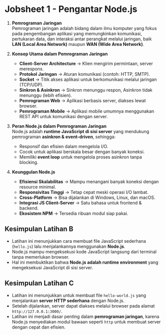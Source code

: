 # Jobsheet 1 - Pengantar Node.js

1. **Pemrograman Jaringan**  
   Pemrograman jaringan adalah bidang dalam ilmu komputer yang fokus pada pengembangan aplikasi yang memungkinkan komunikasi, pertukaran data, dan interaksi antar perangkat melalui jaringan, baik **LAN (Local Area Network)** maupun **WAN (Wide Area Network)**.

2. **Konsep Utama dalam Pemrograman Jaringan**  
   - **Client-Server Architecture** → Klien mengirim permintaan, server merespons.  
   - **Protokol Jaringan** → Aturan komunikasi (contoh: HTTP, SMTP).  
   - **Socket** → Titik akses aplikasi untuk berkomunikasi melalui jaringan (TCP/UDP).  
   - **Sinkron & Asinkron** → Sinkron menunggu respon, Asinkron tidak menunggu (lebih efisien).  
   - **Pemrograman Web** → Aplikasi berbasis server, diakses lewat browser.  
   - **Pemrograman Mobile** → Aplikasi mobile umumnya menggunakan REST API untuk komunikasi dengan server.

3. **Peran Node.js dalam Pemrograman Jaringan**  
   Node.js adalah **runtime JavaScript di sisi server** yang mendukung pemrograman **asinkron & event-driven**, sehingga:  
   - Responsif dan efisien dalam mengelola I/O.  
   - Cocok untuk aplikasi berskala besar dengan banyak koneksi.  
   - Memiliki **event loop** untuk mengelola proses asinkron tanpa blocking.  

4. **Keunggulan Node.js**  
   - **Efisiensi Skalabilitas** → Mampu menangani banyak koneksi dengan resource minimal.  
   - **Responsivitas Tinggi** → Tetap cepat meski operasi I/O lambat.  
   - **Cross-Platform** → Bisa dijalankan di Windows, Linux, dan macOS.  
   - **Integrasi JS Client-Server** → Satu bahasa untuk frontend & backend.  
   - **Ekosistem NPM** → Tersedia ribuan modul siap pakai.  

## Kesimpulan Latihan B
- Latihan ini menunjukkan cara membuat file JavaScript sederhana (`hello.js`) lalu menjalankannya menggunakan **Node.js**.  
- Node.js mampu mengeksekusi kode JavaScript langsung dari terminal tanpa memerlukan browser.  
- Hal ini membuktikan bahwa **Node.js adalah runtime environment** yang mengeksekusi JavaScript di sisi server.  

## Kesimpulan Latihan C
- Latihan ini menunjukkan untuk membuat file `hello-world.js` yang menjalankan **server HTTP sederhana** dengan Node.js.  
- Setelah dijalankan, server dapat diakses melalui browser pada alamat `http://127.0.0.1:3000/`.  
- Latihan ini menjadi dasar penting dalam **pemrograman jaringan**, karena Node.js menyediakan modul bawaan seperti `http` untuk membuat server dengan cepat dan efisien.  
